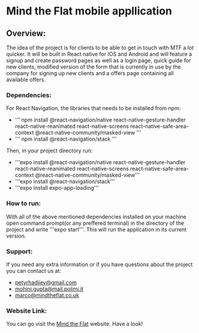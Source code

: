 # Mind the Flat mobile appllication

## Overview:
The idea of the project is for clients to be able to get in touch with MTF a lot quicker. It will be built in React native for IOS and Android and will feature a signup and create password pages as well as a login page, quick guide for new clients, modified version of the form that is 
currently in use by the company for signing up new clients and a offers page containing all available offers.

### Dependencies:
For React Navigation, the libraries that needs to be installed from npm:
- ''' npm install @react-navigation/native react-native-gesture-handler react-native-reanimated react-native-screens react-native-safe-area-context @react-native-community/masked-view '''
- ''' npm install @react-navigation/stack '''

Then, in your project directory run:
- '''expo install @react-navigation/native react-native-gesture-handler react-native-reanimated react-native-screens react-native-safe-area-context @react-native-community/masked-view'''
- '''expo install @react-navigation/stack'''
- '''expo install expo-app-loading'''

### How to run:
With all of the above mentioned dependencies installed on your machine open command prompt(or any preffered terminal) in the directory of the 
project and write '''expo start'''. This will run the application in its current version.

### Support:
If you need any extra information or if you have questions about the project you can contact us at:
- petyrhadjiev@gmail.com
- mohini.gupta@mail.polimi.it
- marco@mindtheflat.co.uk

### Website Link:
You can go visit the [Mind the Flat](https://www.mindtheflat.co.uk/) website. Have a look!
